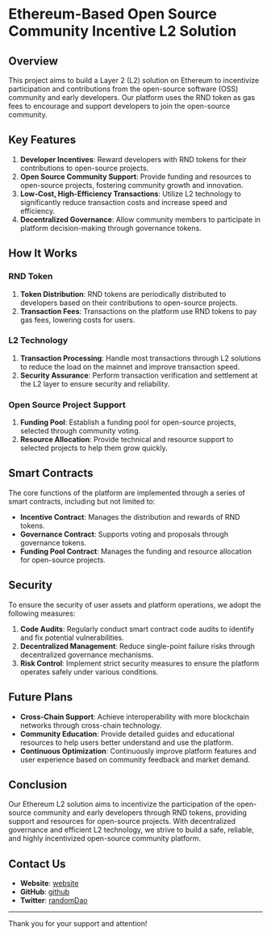 # Ethereum-Based Open Source Community Incentive L2 Solution

## Overview

This project aims to build a Layer 2 (L2) solution on Ethereum to incentivize participation and contributions from the open-source software (OSS) community and early developers. Our platform uses the RND token as gas fees to encourage and support developers to join the open-source community.

## Key Features

1. **Developer Incentives**: Reward developers with RND tokens for their contributions to open-source projects.
2. **Open Source Community Support**: Provide funding and resources to open-source projects, fostering community growth and innovation.
3. **Low-Cost, High-Efficiency Transactions**: Utilize L2 technology to significantly reduce transaction costs and increase speed and efficiency.
4. **Decentralized Governance**: Allow community members to participate in platform decision-making through governance tokens.

## How It Works

### RND Token

1. **Token Distribution**: RND tokens are periodically distributed to developers based on their contributions to open-source projects.
2. **Transaction Fees**: Transactions on the platform use RND tokens to pay gas fees, lowering costs for users.

### L2 Technology

1. **Transaction Processing**: Handle most transactions through L2 solutions to reduce the load on the mainnet and improve transaction speed.
2. **Security Assurance**: Perform transaction verification and settlement at the L2 layer to ensure security and reliability.

### Open Source Project Support

1. **Funding Pool**: Establish a funding pool for open-source projects, selected through community voting.
2. **Resource Allocation**: Provide technical and resource support to selected projects to help them grow quickly.

## Smart Contracts

The core functions of the platform are implemented through a series of smart contracts, including but not limited to:

- **Incentive Contract**: Manages the distribution and rewards of RND tokens.
- **Governance Contract**: Supports voting and proposals through governance tokens.
- **Funding Pool Contract**: Manages the funding and resource allocation for open-source projects.

## Security

To ensure the security of user assets and platform operations, we adopt the following measures:

1. **Code Audits**: Regularly conduct smart contract code audits to identify and fix potential vulnerabilities.
2. **Decentralized Management**: Reduce single-point failure risks through decentralized governance mechanisms.
3. **Risk Control**: Implement strict security measures to ensure the platform operates safely under various conditions.

## Future Plans

- **Cross-Chain Support**: Achieve interoperability with more blockchain networks through cross-chain technology.
- **Community Education**: Provide detailed guides and educational resources to help users better understand and use the platform.
- **Continuous Optimization**: Continuously improve platform features and user experience based on community feedback and market demand.

## Conclusion

Our Ethereum L2 solution aims to incentivize the participation of the open-source community and early developers through RND tokens, providing support and resources for open-source projects. With decentralized governance and efficient L2 technology, we strive to build a safe, reliable, and highly incentivized open-source community platform.

## Contact Us

- **Website**: [website](https://rndacademy.vercel.app/)
- **GitHub**: [github](https://github.com/RandomDaoNetwork)
- **Twitter**: [randomDao](https://x.com/Random__Dao)

---

Thank you for your support and attention!

